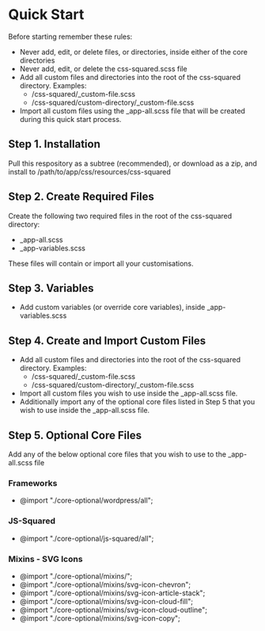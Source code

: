 # Quick Start #

Before starting remember these rules:

* Never add, edit, or delete files, or directories, inside either of the core directories
* Never add, edit, or delete the css-squared.scss file
* Add all custom files and directories into the root of the css-squared directory. Examples:
    * /css-squared/_custom-file.scss
    * /css-squared/custom-directory/_custom-file.scss
* Import all custom files using the _app-all.scss file that will be created during this quick start process.

## Step 1. Installation ##

Pull this respository as a subtree (recommended), or download as a zip, and install to /path/to/app/css/resources/css-squared

## Step 2. Create Required Files ##
Create the following two required files in the root of the css-squared directory:

* _app-all.scss
* _app-variables.scss

These files will contain or import all your customisations.

## Step 3. Variables ##
* Add custom variables (or override core variables), inside _app-variables.scss

## Step 4. Create and Import Custom Files ##
* Add all custom files and directories into the root of the css-squared directory. Examples:
    * /css-squared/_custom-file.scss
    * /css-squared/custom-directory/_custom-file.scss
* Import all custom files you wish to use inside the _app-all.scss file.
* Additionally import any of the optional core files listed in Step 5 that you wish to use inside the _app-all.scss file.

## Step 5. Optional Core Files  ##
Add any of the below optional core files that you wish to use to the _app-all.scss file
### Frameworks ###
* @import "./core-optional/wordpress/all";

### JS-Squared ###
* @import "./core-optional/js-squared/all";

### Mixins - SVG Icons ###
* @import "./core-optional/mixins/";
* @import "./core-optional/mixins/svg-icon-chevron";
* @import "./core-optional/mixins/svg-icon-article-stack";
* @import "./core-optional/mixins/svg-icon-cloud-fill";
* @import "./core-optional/mixins/svg-icon-cloud-outline";
* @import "./core-optional/mixins/svg-icon-copy";

